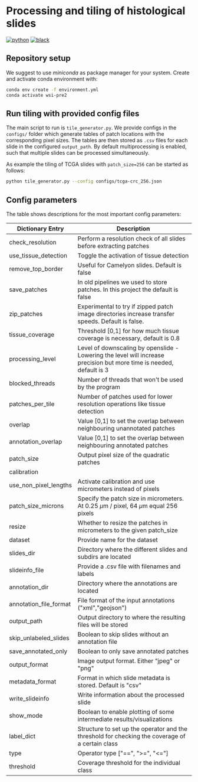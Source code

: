 # Processing and tiling of histological slides

[![python](https://img.shields.io/badge/-Python_3.9-blue?logo=python&logoColor=white)](https://www.python.org/)
[![black](https://img.shields.io/badge/Code%20Style-Black-black.svg?labelColor=gray)](https://black.readthedocs.io/en/stable/)

## Repository setup

We suggest to use *miniconda* as package manager for your system. Create and activate conda environment with:

```bash
conda env create -f environment.yml
conda activate wsi-pre2
```

## Run tiling with provided config files

The main script to run is `tile_generator.py`. We provide configs in the `configs/` folder which generate tables of patch locations with the corresponding pixel sizes. The tables are then stored as `.csv` files for each slide in the configured `output_path`.
By default multiprocessing is enabled, such that multiple slides can be processed simultaneously.

As example the tiling of TCGA slides with `patch_size=256` can be started as follows:

```bash
python tile_generator.py --config configs/tcga-crc_256.json
```

## Config parameters

The table shows descriptions for the most important config parameters:

| Dictionary Entry       | Description                                                                                                          |
| ---------------------- | -------------------------------------------------------------------------------------------------------------------- |
| check_resolution       | Perform a resolution check of all slides before extracting patches                                                   |
| use_tissue_detection   | Toggle the activation of tissue detection                                                                            |
| remove_top_border      | Useful for Camelyon slides. Default is false                                                                         |
| save_patches           | In old pipelines we used to store patches. In this project the default is false                                      |
| zip_patches            | Experimental to try if zipped patch image directories increase transfer speeds. Default is false.                    |
| tissue_coverage        | Threshold \[0,1\] for how much tissue coverage is necessary, default is 0.8                                          |
| processing_level       | Level of downscaling by openslide - Lowering the level will increase precision but more time is needed, default is 3 |
| blocked_threads        | Number of threads that won't be used by the program                                                                  |
| patches_per_tile       | Number of patches used for lower resolution operations like tissue detection                                         |
| overlap                | Value \[0,1\] to set the overlap between neighbouring unannotated patches                                            |
| annotation_overlap     | Value \[0,1\] to set the overlap between neighbouring annotated patches                                              |
| patch_size             | Output pixel size of the quadratic patches                                                                           |
| calibration            |                                                                                                                      |
| use_non_pixel_lengths  | Activate calibration and use micrometers instead of pixels                                                           |
| patch_size_microns     | Specify the patch size in micrometers. At 0.25 $\mu\text{m}$ / pixel, 64 $\mu\text{m}$ equal 256 pixels              |
| resize                 | Whether to resize the patches in micrometers to the given patch_size                                                 |
| dataset                | Provide name for the dataset                                                                                         |
| slides_dir             | Directory where the different slides and subdirs are located                                                         |
| slideinfo_file         | Provide a .csv file with filenames and labels                                                                        |
| annotation_dir         | Directory where the annotations are located                                                                          |
| annotation_file_format | File format of the input annotations ("xml","geojson")                                                               |
| output_path            | Output directory to where the resulting files will be stored                                                         |
| skip_unlabeled_slides  | Boolean to skip slides without an annotation file                                                                    |
| save_annotated_only    | Boolean to only save annotated patches                                                                               |
| output_format          | Image output format. Either "jpeg" or "png"                                                                          |
| metadata_format        | Format in which slide metadata is stored. Default is "csv"                                                           |
| write_slideinfo        | Write information about the processed slide                                                                          |
| show_mode              | Boolean to enable plotting of some intermediate results/visualizations                                               |
| label_dict             | Structure to set up the operator and the threshold for checking the coverage of a certain class                      |
| type                   | Operator type \["==", ">=", "\<="\]                                                                                  |
| threshold              | Coverage threshold for the individual class                                                                          |
